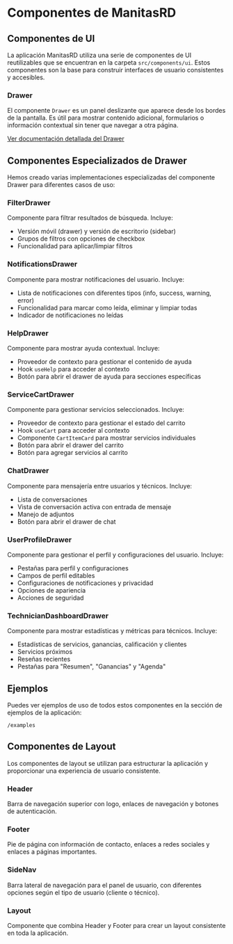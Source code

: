 # Componentes de ManitasRD

## Componentes de UI

La aplicación ManitasRD utiliza una serie de componentes de UI reutilizables que se encuentran en la carpeta `src/components/ui`. Estos componentes son la base para construir interfaces de usuario consistentes y accesibles.

### Drawer

El componente `Drawer` es un panel deslizante que aparece desde los bordes de la pantalla. Es útil para mostrar contenido adicional, formularios o información contextual sin tener que navegar a otra página.

[Ver documentación detallada del Drawer](./ui/Drawer/README.md)

## Componentes Especializados de Drawer

Hemos creado varias implementaciones especializadas del componente Drawer para diferentes casos de uso:

### FilterDrawer

Componente para filtrar resultados de búsqueda. Incluye:
- Versión móvil (drawer) y versión de escritorio (sidebar)
- Grupos de filtros con opciones de checkbox
- Funcionalidad para aplicar/limpiar filtros

### NotificationsDrawer

Componente para mostrar notificaciones del usuario. Incluye:
- Lista de notificaciones con diferentes tipos (info, success, warning, error)
- Funcionalidad para marcar como leída, eliminar y limpiar todas
- Indicador de notificaciones no leídas

### HelpDrawer

Componente para mostrar ayuda contextual. Incluye:
- Proveedor de contexto para gestionar el contenido de ayuda
- Hook `useHelp` para acceder al contexto
- Botón para abrir el drawer de ayuda para secciones específicas

### ServiceCartDrawer

Componente para gestionar servicios seleccionados. Incluye:
- Proveedor de contexto para gestionar el estado del carrito
- Hook `useCart` para acceder al contexto
- Componente `CartItemCard` para mostrar servicios individuales
- Botón para abrir el drawer del carrito
- Botón para agregar servicios al carrito

### ChatDrawer

Componente para mensajería entre usuarios y técnicos. Incluye:
- Lista de conversaciones
- Vista de conversación activa con entrada de mensaje
- Manejo de adjuntos
- Botón para abrir el drawer de chat

### UserProfileDrawer

Componente para gestionar el perfil y configuraciones del usuario. Incluye:
- Pestañas para perfil y configuraciones
- Campos de perfil editables
- Configuraciones de notificaciones y privacidad
- Opciones de apariencia
- Acciones de seguridad

### TechnicianDashboardDrawer

Componente para mostrar estadísticas y métricas para técnicos. Incluye:
- Estadísticas de servicios, ganancias, calificación y clientes
- Servicios próximos
- Reseñas recientes
- Pestañas para "Resumen", "Ganancias" y "Agenda"

## Ejemplos

Puedes ver ejemplos de uso de todos estos componentes en la sección de ejemplos de la aplicación:

```
/examples
```

## Componentes de Layout

Los componentes de layout se utilizan para estructurar la aplicación y proporcionar una experiencia de usuario consistente.

### Header

Barra de navegación superior con logo, enlaces de navegación y botones de autenticación.

### Footer

Pie de página con información de contacto, enlaces a redes sociales y enlaces a páginas importantes.

### SideNav

Barra lateral de navegación para el panel de usuario, con diferentes opciones según el tipo de usuario (cliente o técnico).

### Layout

Componente que combina Header y Footer para crear un layout consistente en toda la aplicación.